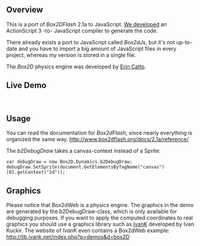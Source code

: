 ## Overview ##

This is a port of _Box2DFlash_ 2.1a to JavaScript. [We developed](http://hecht-software.de/projekte/forschung/) an ActionScript 3 -to- JavaScript compiler to generate the code.

There  already  exists a port to JavaScript called _Box2dJs_, but it's not up-to-date and you have to import a big amount of JavaScript files in every project, whereas my version is stored in a single file.

The _Box2D_ physics engine was developed by [Erin Catto](https://github.com/erincatto).

## Live Demo ##

<div>
<wiki:gadget url="http://box2dweb.googlecode.com/svn/trunk/demo-google-gadget.xml?v=5" height="420" width="620" border="0" /><br>
</div>

## Usage ##

You can read the documentation for _Box2dFlash_, since nearly everything is organized the same way.
http://www.box2dflash.org/docs/2.1a/reference/

The _b2DebugDraw_ takes a canvas-context instead of a Sprite:
```
var debugDraw = new Box2D.Dynamics.b2DebugDraw;
debugDraw.SetSprite(document.GetElementsByTagName("canvas")[0].getContext("2d"));
```

## Graphics ##

Please notice that Box2dWeb is a physics engine. The graphics in the demo are generated by the b2DebugDraw-class, which is only available for debugging purposes.
If you want to apply the computed coordinates to real graphics you should use a graphics library such as [IvanK](http://lib.ivank.net/) developed by Ivan Kuckir. The website of _IvanK_ even contains a Box2dWeb example: http://lib.ivank.net/index.php?p=demos&d=box2D
